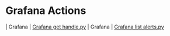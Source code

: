 

 # Grafana Actions 

| Grafana | [Grafana get handle.py](https://github.com/unskript/Awesome-CloudOps-Automation/tree/master/Grafana/legos/grafana_get_handle) 
| Grafana | [Grafana list alerts.py](https://github.com/unskript/Awesome-CloudOps-Automation/tree/master/Grafana/legos/grafana_list_alerts) 
